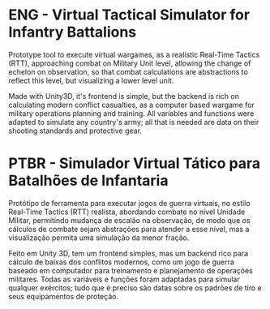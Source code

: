 # ENG - Virtual Tactical Simulator for Infantry Battalions
Prototype tool to execute virtual wargames, as a realistic Real-Time Tactics (RTT), approaching combat on Military Unit level, allowing the change of echelon on observation, so that combat calculations are abstractions to reflect this level, but visualizing a lower level unit.

Made with Unity3D, it's frontend is simple, but the backend is rich on calculating modern conflict casualties, as a computer based wargame for military operations planning and training.
All variables and functions were adapted to simulate any country's army; all that is needed are data on their shooting standards and protective gear.

# PTBR - Simulador Virtual Tático para Batalhões de Infantaria
Protótipo de ferramenta para executar jogos de guerra virtuais, no estilo Real-Time Tactics (RTT) realista, abordando combate no nível Unidade Militar, permitindo mudança de escalão na observação, de modo que os cálculos de combate sejam abstrações para atender a esse nível, mas a visualização permita uma simulação da menor fração.

Feito em Unity 3D, tem um frontend simples, mas um backend rico para cálculo de baixas dos conflitos modernos, como um jogo de guerra baseado em computador para treinamento e planejamento de operações militares.
Todas as variáveis e funções foram adaptadas para simular qualquer exércitos; tudo que é preciso são datas sobre os padrões de tiro e seus equipamentos de proteção.
